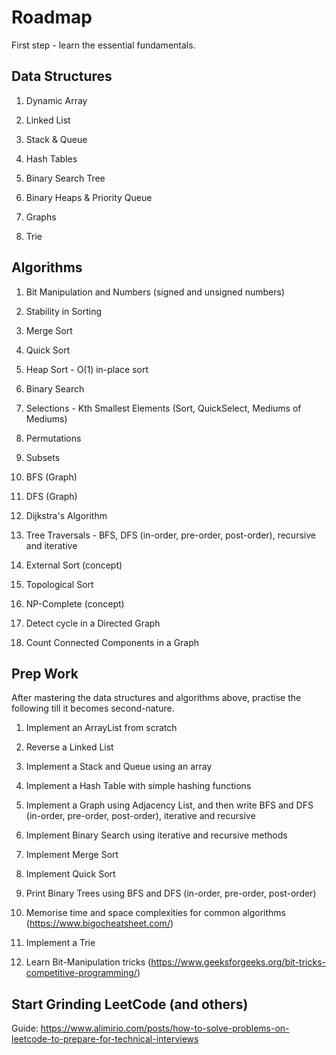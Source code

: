 # Roadmap

First step - learn the essential fundamentals.

## Data Structures

1. Dynamic Array

2. Linked List

3. Stack & Queue

4. Hash Tables

5. Binary Search Tree

6. Binary Heaps & Priority Queue

7. Graphs

8. Trie


## Algorithms

1. Bit Manipulation and Numbers (signed and unsigned numbers)

2. Stability in Sorting

3. Merge Sort

4. Quick Sort

5. Heap Sort - O(1) in-place sort

6. Binary Search

7. Selections - Kth Smallest Elements (Sort, QuickSelect, Mediums of Mediums)

8. Permutations

9. Subsets

10. BFS (Graph)

11. DFS (Graph)

12. Dijkstra's Algorithm

13. Tree Traversals - BFS, DFS (in-order, pre-order, post-order), recursive and iterative

14. External Sort (concept)

15. Topological Sort

16. NP-Complete (concept)

17. Detect cycle in a Directed Graph

18. Count Connected Components in a Graph


## Prep Work

After mastering the data structures and algorithms above, practise the following till it becomes second-nature.

1. Implement an ArrayList from scratch

2. Reverse a Linked List

3. Implement a Stack and Queue using an array

4. Implement a Hash Table with simple hashing functions

5. Implement a Graph using Adjacency List, and then write BFS and DFS (in-order, pre-order, post-order), iterative and recursive

6. Implement Binary Search using iterative and recursive methods

9. Implement Merge Sort

10. Implement Quick Sort

11. Print Binary Trees using BFS and DFS (in-order, pre-order, post-order)

12. Memorise time and space complexities for common algorithms (https://www.bigocheatsheet.com/)

13. Implement a Trie

14. Learn Bit-Manipulation tricks (https://www.geeksforgeeks.org/bit-tricks-competitive-programming/)

## Start Grinding LeetCode (and others)

Guide: https://www.alimirio.com/posts/how-to-solve-problems-on-leetcode-to-prepare-for-technical-interviews
